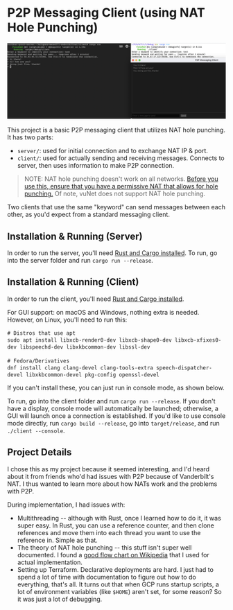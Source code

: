 # P2P Messaging Client (using NAT Hole Punching)

![demo.png](demo.png)

This project is a basic P2P messaging client that utilizes NAT hole punching. It has two parts:

- `server/`: used for initial connection and to exchange NAT IP & port.
- `client/`: used for actually sending and receiving messages. Connects to server, then uses information to make P2P connection.


> NOTE: NAT hole punching doesn't work on all networks. [Before you use this, ensure that you have a 
permissive NAT that allows for hole punching.](https://clients.dh2i.com/NatTest/) Of note, vuNet does not support NAT hole punching.

Two clients that use the same "keyword" can send messages between each other, as you'd expect from a standard messaging client.

## Installation & Running (Server)

In order to run the server, you'll need [Rust and Cargo installed](https://www.rust-lang.org/tools/install). To run, go into the server folder and run `cargo run --release`.

## Installation & Running (Client)

In order to run the client, you'll need [Rust and Cargo installed](https://www.rust-lang.org/tools/install).

For GUI support: on macOS and Windows, nothing extra is needed. However, on Linux, you'll need to run this:
```
# Distros that use apt
sudo apt install libxcb-render0-dev libxcb-shape0-dev libxcb-xfixes0-dev libspeechd-dev libxkbcommon-dev libssl-dev

# Fedora/Derivatives
dnf install clang clang-devel clang-tools-extra speech-dispatcher-devel libxkbcommon-devel pkg-config openssl-devel
```
If you can't install these, you can just run in console mode, as shown below.

To run, go into the client folder and run `cargo run --release`. If you don't have a display, console mode will automatically be launched; otherwise, a GUI will launch once a connection is established. If you'd like to use console mode directly, run `cargo build --release`, go into `target/release`, and run `./client --console`. 

## Project Details

I chose this as my project because it seemed interesting, and I'd heard about it from friends who'd had issues with P2P because
of Vanderbilt's NAT. I thus wanted to learn more about how NATs work and the problems with P2P.

During implementation, I had issues with:
- Multithreading -- although with Rust, once I learned how to do it, it was super easy. In Rust, you can use a
    reference counter, and then clone references and move them into each thread you want to use the reference in. Simple as that.
- The theory of NAT hole punching -- this stuff isn't super well documented. I found a [good flow chart
    on Wikipedia](https://en.wikipedia.org/wiki/UDP_hole_punching#Flow) that I used for actual implementation.
- Setting up Terraform. Declarative deployments are hard. I just had to spend a lot of time with documentation to figure out
    how to do everything, that's all. It turns out that when GCP runs startup scripts, a lot of environment variables (like `$HOME`)
    aren't set, for some reason? So it was just a lot of debugging.

